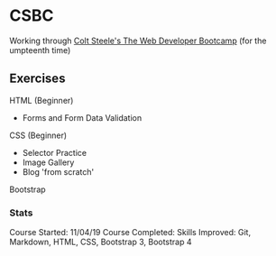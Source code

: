 # CSBC
Working through [Colt Steele's The Web Developer Bootcamp](https://www.udemy.com/course/the-web-developer-bootcamp/) (for the umpteenth time)

## Exercises
HTML (Beginner)
* Forms and Form Data Validation

CSS (Beginner)
* Selector Practice
* Image Gallery
* Blog 'from scratch'

Bootstrap


### Stats
Course Started: 11/04/19
Course Completed:
Skills Improved: Git, Markdown, HTML, CSS, Bootstrap 3, Bootstrap 4
